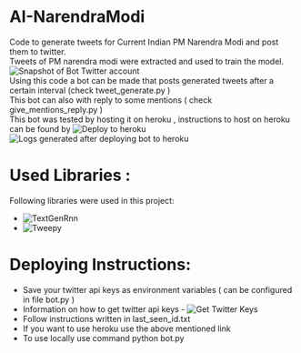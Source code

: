 # AI-NarendraModi
Code to generate tweets for Current Indian PM Narendra Modi and post them to twitter.    
Tweets of PM narendra modi were extracted and used to train the model.    
![Snapshot of Bot Twitter account](https://github.com/rohan-aggarwal/AI-NarendraModi/blob/master/Screen%20shots/02-posted-tweets.PNG)    
Using this code a bot can be made that posts generated tweets after a certain interval (check tweet_generate.py )    
This bot can also with reply to some mentions ( check give_mentions_reply.py )        
This bot was tested by hosting it on heroku , instructions to host on heroku can be found by ![Deploy to heroku](https://devcenter.heroku.com/articles/git)    
![Logs generated after deploying bot to heroku](https://github.com/rohan-aggarwal/AI-NarendraModi/blob/master/Screen%20shots/01-heroku-logs.PNG)

# Used Libraries :
Following libraries were used in this project:    
* ![TextGenRnn](https://github.com/minimaxir/textgenrnn)
* ![Tweepy](https://github.com/tweepy/tweepy)  

# Deploying Instructions:
* Save your twitter api keys as environment variables ( can be configured in file bot.py )   
* Information on how to get twitter api keys - ![Get Twitter Keys](https://themepacific.com/how-to-generate-api-key-consumer-token-access-key-for-twitter-oauth/994/)    
* Follow instructions written in last_seen_id.txt
* If you want to use heroku use the above mentioned link
* To use locally use command python bot.py
